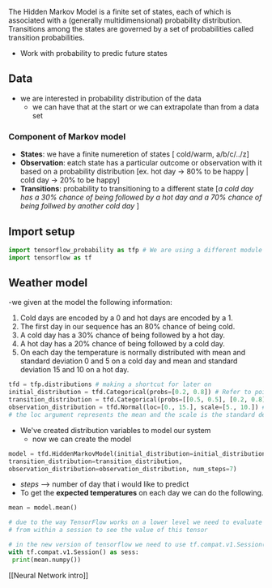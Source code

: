 The Hidden Markov Model is a finite set of states, each of which is associated with a (generally multidimensional) probability distribution.
Transitions among the states are governed by a set of probabilities called transition probabilities.

- Work with probability to predic future states

## Data 
- we are interested in probability distribution of the data
	- we can have that at the start or we can extrapolate than from a data set 

### Component of Markov model
- **States**: we have a finite numeretion of states [ cold/warm, a/b/c/../z]
- **Observation**: eatch state has a particular outcome or observation  with it based on a probability distribution [ex. hot day -> 80% to be happy | cold day -> 20% to be happy]
- **Transitions**: probability to transitioning to a different state [_a cold day has a 30% chance of being followed by a hot day and a 70% chance of being follwed by another cold day_ ]

## Import setup
```python
import tensorflow_probability as tfp # We are using a different module from tensorflow this time
import tensorflow as tf
```

## Weather model
-we given at the model the following information:
1.  Cold days are encoded by a 0 and hot days are encoded by a 1.
2.  The first day in our sequence has an 80% chance of being cold.
3.  A cold day has a 30% chance of being followed by a hot day.
4.  A hot day has a 20% chance of being followed by a cold day.
5.  On each day the temperature is normally distributed with mean and standard deviation 0 and 5 on a cold day and mean and standard deviation 15 and 10 on a hot day.

```python
tfd = tfp.distributions # making a shortcut for later on
initial_distribution = tfd.Categorical(probs=[0.2, 0.8]) # Refer to point 2 above
transition_distribution = tfd.Categorical(probs=[[0.5, 0.5], [0.2, 0.8]]) # refer to points 3 and 4 above
observation_distribution = tfd.Normal(loc=[0., 15.], scale=[5., 10.]) # refer to point 5 above
# the loc argument represents the mean and the scale is the standard devitation
```
- We've created distribution variables to model our system
   - now we can create the model

```python
model = tfd.HiddenMarkovModel(initial_distribution=initial_distribution, 
transition_distribution=transition_distribution, 
observation_distribution=observation_distribution, num_steps=7)
```
- *steps* --> number of day that i would like to predict
- To get the **expected temperatures** on each day we can do the following.

```python
mean = model.mean() 

# due to the way TensorFlow works on a lower level we need to evaluate part of the graph
# from within a session to see the value of this tensor

# in the new version of tensorflow we need to use tf.compat.v1.Session() rather than just tf.Session()
with tf.compat.v1.Session() as sess: 
 print(mean.numpy())
```
[[Neural Network intro]]